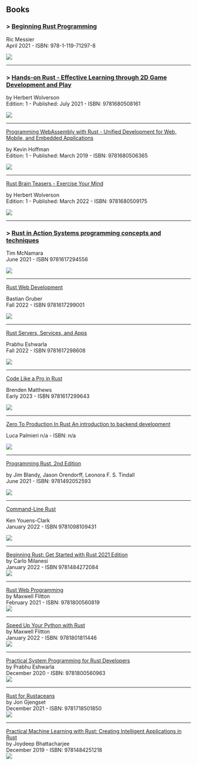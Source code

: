 ## Books

### > [**Beginning Rust Programming**](https://www.wiley.com/en-gb/Beginning+Rust+Programming-p-9781119712978)  

Ric Messier  
April 2021 - ISBN: 978-1-119-71297-8  

![](images/Beginning_Rust_Programming.jpg)

---

### > [**Hands-on Rust - Effective Learning through 2D Game Development and Play**](https://pragprog.com/titles/hwrust/hands-on-rust/)  

by Herbert Wolverson  
Edition: 1 - Published: July 2021 - ISBN: 9781680508161  

![](images/Hands-on_Rust.jpg)

---

[Programming WebAssembly with Rust - Unified Development for Web, Mobile, and Embedded Applications](https://pragprog.com/titles/khrust/programming-webassembly-with-rust/)  

by Kevin Hoffman  
Edition: 1 - Published: March 2019 - ISBN: 9781680506365  

![](images/Programming_WebAssembly_with_Rust.jpg)

---

[Rust Brain Teasers - Exercise Your Mind](https://pragprog.com/titles/hwrustbrain/rust-brain-teasers/)  

by Herbert Wolverson  
Edition: 1 - Published: March 2022 - ISBN: 9781680509175  

![](images/Rust_Brain_Teasers.jpg)

---

### > [**Rust in Action Systems programming concepts and techniques**](https://www.manning.com/books/rust-in-action)  

Tim McNamara  
June 2021 - ISBN 9781617294556  

![](images/Rust_in_Action.jpeg)

---

[Rust Web Development](https://www.manning.com/books/rust-web-development?query=rust)  

Bastian Gruber  
Fall 2022 - ISBN 9781617299001

![](images/Rust_Web_Development.jpeg)

---

[Rust Servers, Services, and Apps](https://www.manning.com/books/rust-servers-services-and-apps?query=rust)  

Prabhu Eshwarla  
Fall 2022 - ISBN 9781617298608

![](images/Rust_Servers_Services_and_Apps.jpeg)

---

[Code Like a Pro in Rust](https://www.manning.com/books/code-like-a-pro-in-rust?query=rust)  

Brenden Matthews  
Early 2023 - ISBN 9781617299643

![](images/Code_Like_a_Pro_in_Rust_200x.jpg)

---

[Zero To Production In Rust An introduction to backend development](https://www.zero2prod.com/)  

Luca Palmieri 
n/a - ISBN: n/a

![](images/Zero_To_Production_In_Rust.jpeg)

---

[Programming Rust, 2nd Edition](https://www.oreilly.com/library/view/programming-rust-2nd/9781492052586/)  

by Jim Blandy, Jason Orendorff, Leonora F. S. Tindall  
June 2021 - ISBN: 9781492052593

![](images/Programming_Rust.jpeg)

---

[Command-Line Rust](https://www.oreilly.com/library/view/command-line-rust/9781098109424/)  

Ken Youens-Clark  
January 2022 - ISBN 9781098109431

![](images/Command-Line_Rust.jpeg)

---

[Beginning Rust: Get Started with Rust 2021 Edition](https://www.oreilly.com/library/view/beginning-rust-get/9781484272084/)  
by Carlo Milanesi  
January 2022 - ISBN 9781484272084  
![](images/Beginning_Rust.jpeg)

---

[Rust Web Programming](https://www.oreilly.com/library/view/rust-web-programming/9781800560819/)  
by Maxwell Flitton  
February 2021 - ISBN: 9781800560819  
![](images/Rust_Web_Programming.jpeg)

---

[Speed Up Your Python with Rust](https://www.oreilly.com/library/view/speed-up-your/9781801811446/)  
by Maxwell Flitton  
January 2022 - ISBN: 9781801811446  
![](images/Speed_Up_Your_Python_with_Rust.jpeg)

---

[Practical System Programming for Rust Developers](https://www.oreilly.com/library/view/practical-system-programming/9781800560963/)  
by Prabhu Eshwarla  
December 2020 - ISBN: 9781800560963  
![](images/Practical_System_Prog.jpeg)

---

[Rust for Rustaceans](https://www.oreilly.com/library/view/rust-for-rustaceans/9781098129828/)  
by Jon Gjengset  
December 2021 - ISBN: 9781718501850  
![](images/Rust_for_Rustaceans.jpeg)

---

[Practical Machine Learning with Rust: Creating Intelligent Applications in Rust](https://www.oreilly.com/library/view/practical-machine-learning/9781484251218/)  
by Joydeep Bhattacharjee  
December 2019 - ISBN: 9781484251218  
![](images/Practical_Machine_Learning.jpeg)

